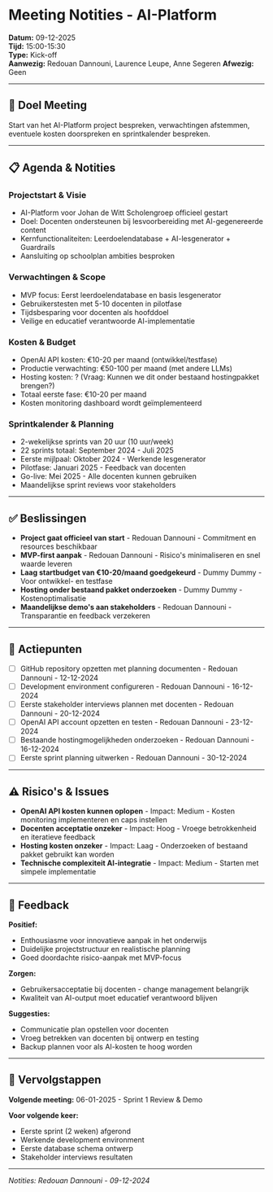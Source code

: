 # Meeting Notities - AI-Platform

**Datum:** 09-12-2025  
**Tijd:** 15:00-15:30  
**Type:** Kick-off  
**Aanwezig:** Redouan Dannouni, Laurence Leupe, Anne Segeren
**Afwezig:** Geen

---

## 🎯 Doel Meeting
Start van het AI-Platform project bespreken, verwachtingen afstemmen, eventuele kosten doorspreken en sprintkalender bespreken.

---

## 📋 Agenda & Notities

### Projectstart & Visie
- AI-Platform voor Johan de Witt Scholengroep officieel gestart
- Doel: Docenten ondersteunen bij lesvoorbereiding met AI-gegenereerde content
- Kernfunctionaliteiten: Leerdoelendatabase + AI-lesgenerator + Guardrails
- Aansluiting op schoolplan ambities besproken

### Verwachtingen & Scope
- MVP focus: Eerst leerdoelendatabase en basis lesgenerator
- Gebruikerstesten met 5-10 docenten in pilotfase
- Tijdsbesparing voor docenten als hoofddoel
- Veilige en educatief verantwoorde AI-implementatie

### Kosten & Budget
- OpenAI API kosten: €10-20 per maand (ontwikkel/testfase)
- Productie verwachting: €50-100 per maand (met andere LLMs)
- Hosting kosten: ? (Vraag: Kunnen we dit onder bestaand hostingpakket brengen?)
- Totaal eerste fase: €10-20 per maand
- Kosten monitoring dashboard wordt geïmplementeerd

### Sprintkalender & Planning
- 2-wekelijkse sprints van 20 uur (10 uur/week)
- 22 sprints totaal: September 2024 - Juli 2025
- Eerste mijlpaal: Oktober 2024 - Werkende lesgenerator
- Pilotfase: Januari 2025 - Feedback van docenten
- Go-live: Mei 2025 - Alle docenten kunnen gebruiken
- Maandelijkse sprint reviews voor stakeholders

---

## ✅ Beslissingen
- **Project gaat officieel van start** - Redouan Dannouni - Commitment en resources beschikbaar
- **MVP-first aanpak** - Redouan Dannouni - Risico's minimaliseren en snel waarde leveren
- **Laag startbudget van €10-20/maand goedgekeurd** - Dummy Dummy - Voor ontwikkel- en testfase
- **Hosting onder bestaand pakket onderzoeken** - Dummy Dummy - Kostenoptimalisatie
- **Maandelijkse demo's aan stakeholders** - Redouan Dannouni - Transparantie en feedback verzekeren

---

## 📝 Actiepunten
- [ ] GitHub repository opzetten met planning documenten - Redouan Dannouni - 12-12-2024
- [ ] Development environment configureren - Redouan Dannouni - 16-12-2024
- [ ] Eerste stakeholder interviews plannen met docenten - Redouan Dannouni - 20-12-2024
- [ ] OpenAI API account opzetten en testen - Redouan Dannouni - 23-12-2024
- [ ] Bestaande hostingmogelijkheden onderzoeken - Redouan Dannouni - 16-12-2024
- [ ] Eerste sprint planning uitwerken - Redouan Dannouni - 30-12-2024

---

## ⚠️ Risico's & Issues
- **OpenAI API kosten kunnen oplopen** - Impact: Medium - Kosten monitoring implementeren en caps instellen
- **Docenten acceptatie onzeker** - Impact: Hoog - Vroege betrokkenheid en iteratieve feedback
- **Hosting kosten onzeker** - Impact: Laag - Onderzoeken of bestaand pakket gebruikt kan worden
- **Technische complexiteit AI-integratie** - Impact: Medium - Starten met simpele implementatie

---

## 💬 Feedback
**Positief:**
- Enthousiasme voor innovatieve aanpak in het onderwijs
- Duidelijke projectstructuur en realistische planning
- Goed doordachte risico-aanpak met MVP-focus

**Zorgen:**
- Gebruikersacceptatie bij docenten - change management belangrijk
- Kwaliteit van AI-output moet educatief verantwoord blijven

**Suggesties:**
- Communicatie plan opstellen voor docenten
- Vroeg betrekken van docenten bij ontwerp en testing
- Backup plannen voor als AI-kosten te hoog worden

---

## 📅 Vervolgstappen
**Volgende meeting:** 06-01-2025 - Sprint 1 Review & Demo

**Voor volgende keer:**
- Eerste sprint (2 weken) afgerond
- Werkende development environment
- Eerste database schema ontwerp
- Stakeholder interviews resultaten

---

*Notities: Redouan Dannouni - 09-12-2024*
